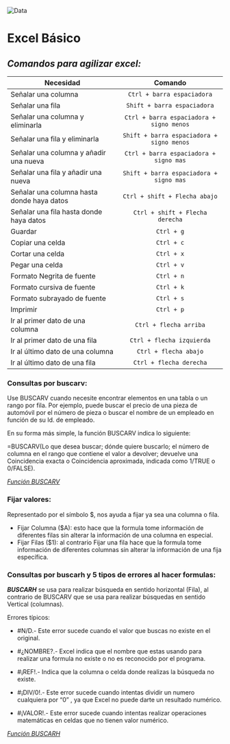 ![Data](https://static.platzi.com/media/achievements/badge-excel-basico-0d6a9f91-9a5f-4ad0-9642-a2e5665dc862.png)
# Excel Básico

## ___Comandos para agilizar excel:___

| **Necesidad**                              | **Comando**                    |
| ------------------------------------------ | :-------------------------:|
| Señalar una columna                        | `Ctrl + barra espaciadora`|
| Señalar una fila                           | `Shift + barra espaciadora`|
| Señalar una columna y eliminarla           | `Ctrl + barra espaciadora + signo menos`|
| Señalar una fila y eliminarla              | `Shift + barra espaciadora + signo menos`|
| Señalar una columna y añadir una nueva     | `Ctrl + barra espaciadora + signo mas`|
| Señalar una fila y añadir una nueva        | `Shift + barra espaciadora + signo mas`|
| Señalar una columna hasta donde haya datos | `Ctrl + shift + Flecha abajo`|
| Señalar una fila hasta donde haya datos    | `Ctrl + shift + Flecha derecha`|
| Guardar                                    | `Ctrl + g`|
| Copiar una celda                           | `Ctrl + c`|
| Cortar una celda                           | `Ctrl + x`|
| Pegar una celda                            | `Ctrl + v`|
| Formato Negrita de fuente                  | `Ctrl + n`|
| Formato cursiva de fuente                  | `Ctrl + k`|
| Formato subrayado de fuente                | `Ctrl + s`|
| Imprimir                                   | `Ctrl + p`|
| Ir al primer dato de una columna           | `Ctrl + flecha arriba`|
| Ir al primer dato de una fila              | `Ctrl + flecha izquierda`|
| Ir al último dato de una columna           | `Ctrl + flecha abajo`|
| Ir al último dato de una fila              | `Ctrl + flecha derecha`|

### **Consultas por buscarv:**

Use BUSCARV cuando necesite encontrar elementos en una tabla o un rango por fila. Por ejemplo, puede buscar el precio de una pieza de automóvil por el número de pieza o buscar el nombre de un empleado en función de su Id. de empleado.

En su forma más simple, la función BUSCARV indica lo siguiente:

=BUSCARV(Lo que desea buscar; dónde quiere buscarlo; el número de columna en el rango que contiene el valor a devolver; devuelve una Coincidencia exacta o Coincidencia aproximada, indicada como 1/TRUE o 0/FALSE).

*[Función BUSCARV](https://support.microsoft.com/es-es/office/funci%c3%b3n-buscarv-0bbc8083-26fe-4963-8ab8-93a18ad188a1?ui=es-es&rs=es-es&ad=es)*

### **Fijar valores:**

Representado por el símbolo $, nos ayuda a fijar ya sea una columna o fila.
* Fijar Columna ($A): esto hace que la formula tome información de diferentes filas sin alterar la información de una columna en especial.
* Fijar Filas ($1): al contrario Fijar una fila hace que la formula tome información de diferentes columnas sin alterar la información de una fija específica.

### **Consultas por buscarh y 5 tipos de errores al hacer formulas:**

***BUSCARH*** se usa para realizar búsqueda en sentido horizontal (Fila), al contrario de BUSCARV que se usa para realizar búsquedas en sentido Vertical (columnas).

Errores típicos:
* #N/D.- Este error sucede cuando el valor que buscas no existe en el original.

* #¿NOMBRE?.- Excel indica que el nombre que estas usando para realizar una formula no existe o no es reconocido por el programa.

* #¡REF!.- Indica que la columna o celda donde realizas la búsqueda no existe.

* #¡DIV/0!.- Este error sucede cuando intentas dividir un numero cualquiera por “0” , ya que Excel no puede darte un resultado numérico.

* #¡VALOR!.- Este error sucede cuando intentas realizar operaciones matemáticas en celdas que no tienen valor numérico.

*[Función BUSCARH](https://support.microsoft.com/es-es/office/buscarh-funci%c3%b3n-buscarh-a3034eec-b719-4ba3-bb65-e1ad662ed95f?ui=es-es&rs=es-es&ad=es)*

